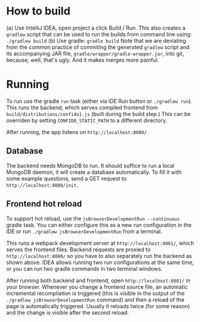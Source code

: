 # How to build

(a) Use IntelliJ IDEA, open project a click Build / Run.
    This also creates a `gradlew` script that can be used to run
    the builds from command line using:
    ```
    ./gradlew build
    ```
(b) Use gradle:
    ```
    gradle build
    ```
Note that we are deviating from the common practice of commiting the generated
`gradlew` script and its accompanying JAR file, `gradle/wrapper/gradle-wrapper.jar`,
into git, because, well, that's ugly. And it makes merges more painful.

# Running

To run use the gradle `run` task (either via IDE Run button or `./gradlew run`). This
runs the backend, which serves compiled frontend from `build/distributions/confido1.js`
(built during the build step.) This can be overriden by setting `CONFIDO_STATIC_PATH`
to a different directory.

After running, the app listens on `http://localhost:8080/`

## Database

The backend needs MongoDB to run. It should suffice to run a local MongoDB daemon,
it will create a database automatically. To fill it with some example questions,
send a GET request to `http://localhost:8080/init`.

## Frontend hot reload

To support hot reload, use the `jsBrowserDevelopmentRun --continuous` gradle task.
You can either configure this as a new run configuration in the IDE or run
`./gradlew jsBrowserDevelopmentRun` from a terminal.

This runs a webpack development server at `http://localhost:8081/`, which serves
the frontend files. Backend requests are proxied to `http://localhost:8080/` so
you have to also separately run the backend as shown above. IDEA allows running
two run configurations at the same time, or you can run two gradle commands in two
terminal windows.

After running both backend and frontend, open `http://localhost:8081/` in your
browser. Whenever you change a frontend source file, an automatic incremental
recompilation is triggered (this is visible in the output of the `./gradlew
jsBrowserDevelopmentRun` command) and then a reload of the page is automatically
triggered. Usually it reloads twice (for some reason) and the change is visible
after the second reload.
